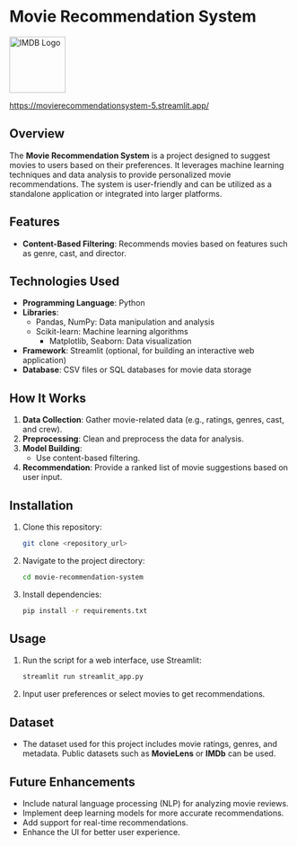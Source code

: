 
# Movie Recommendation System

<img src="https://play-lh.googleusercontent.com/sb30umyAPj9A4ixl4jnPJO15ET-mo4TihKOI0xwFzRbxOfZo6fozeKmAjf8Lhl3mqHY" alt="IMDB Logo" width="100"/>

https://movierecommendationsystem-5.streamlit.app/

## Overview
The **Movie Recommendation System** is a project designed to suggest movies to users based on their preferences. It leverages machine learning techniques and data analysis to provide personalized movie recommendations. The system is user-friendly and can be utilized as a standalone application or integrated into larger platforms.

## Features
- **Content-Based Filtering**: Recommends movies based on features such as genre, cast, and director.


## Technologies Used
- **Programming Language**: Python
- **Libraries**: 
  - Pandas, NumPy: Data manipulation and analysis
  - Scikit-learn: Machine learning algorithms
    - Matplotlib, Seaborn: Data visualization
- **Framework**: Streamlit (optional, for building an interactive web application)
- **Database**: CSV files or SQL databases for movie data storage

## How It Works
1. **Data Collection**: Gather movie-related data (e.g., ratings, genres, cast, and crew).
2. **Preprocessing**: Clean and preprocess the data for analysis.
3. **Model Building**:
   - Use content-based filtering.
4. **Recommendation**: Provide a ranked list of movie suggestions based on user input.

## Installation
1. Clone this repository:
   ```bash
   git clone <repository_url>
   ```
2. Navigate to the project directory:
   ```bash
   cd movie-recommendation-system
   ```
3. Install dependencies:
   ```bash
   pip install -r requirements.txt
   ```

## Usage
1. Run the script for a web interface, use Streamlit:
   ```bash
   streamlit run streamlit_app.py
   ```
3. Input user preferences or select movies to get recommendations.

## Dataset
- The dataset used for this project includes movie ratings, genres, and metadata. Public datasets such as **MovieLens** or **IMDb** can be used.

## Future Enhancements
- Include natural language processing (NLP) for analyzing movie reviews.
- Implement deep learning models for more accurate recommendations.
- Add support for real-time recommendations.
- Enhance the UI for better user experience.



